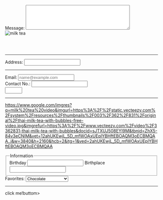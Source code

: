 <!DOCTYPE html>
<html lang="en">
<head>
  <meta charset="UTF-8">
  <meta name="description" content="This HARNAGEL MILKTEA HOUSE is I name it after my siblings name>
    <title>HARNAGEL MILTEA HOUSE</title>
</head>
<body>
<label for="message">Message:</label>
<textarea id="message" name="message" rows="5" cols="40"></textarea>
<br>
<img src="https://www.google.com/imgres?q=milk%20tea%20&imgurl=https%3A%2F%2Fstatic.wixstatic.com%2Fmedia%2Fe55ac8_fb8a498ae9164fd2b37649b298b83285~mv2.png%2Fv1%2Ffill%2Fw_564%2Ch_846%2Cal_c%2Cq_90%2Fe55ac8_fb8a498ae9164fd2b37649b298b83285~mv2.png&imgrefurl=https%3A%2F%2Fwww.fourseasonsdietetics.com%2Fwhat-is-boba-a-guide-to-ordering-guilt-free-milk-tea&docid=oStDWpIsOdpIhM&tbnid=ND7mMaFbrUzfGM&vet=12ahUKEwjfquLimvWOAxUPrlYBHZbYEC0QM3oECBkQAA..i&w=564&h=846&hcb=2&ved=2ahUKEwjfquLimvWOAxUPrlYBHZbYEC0QM3oECBkQAA/milk-tea.jpg" alt="milk tea">

<br><br><hr>
<label for="address">Address:</label>
<input type="text" id="address" name="address">
<br><hr>
<label for="email">Email:</label>
<input type="email" id="email" name="email" placeholder="name@example.com" autocomplete="off"><br>
<label for="contact no.">Contact No.:</label>
<input type="text" name="contact no." pattern="[0-9][5-2]-[3-8][4-2]-[0-1][2]">
<br>
<input type="number" name="age" min="18" max="55">
<br><hr>
https://www.google.com/imgres?q=milk%20tea%20video&imgurl=https%3A%2F%2Fstatic.vecteezy.com%2Fsystem%2Fresources%2Fthumbnails%2F003%2F362%2F831%2Foriginal%2Fthai-milk-tea-with-bubbles-free-video.jpg&imgrefurl=https%3A%2F%2Fwww.vecteezy.com%2Fvideo%2F3362831-thai-milk-tea-with-bubbles&docid=sJTXUJ508EYI9M&tbnid=ZhX5-84v3eCNIM&vet=12ahUKEwjL_5D_mfWOAxUEplYBHftEBOAQM3oECBMQAA..i&w=3840&h=2160&hcb=2&itg=1&ved=2ahUKEwjL_5D_mfWOAxUEplYBHftEBOAQM3oECBMQAA
<fieldset>
    <Legend>Information</Legend>
<label for="birthday">Birthday</label>
<input type="text" id="birthday" name="birthday">
<label for="birthplace">Birthplace</label>
<input type="text" id="birthplace" name="birthplace">
<br>
</fieldset>
<label for="favorites">Favorites:</label>
<select id="favorites" name="favorites">
   <option value="chocolate">Chocolate</option>
   <option value="cookies and cream">Cookies and Cream</option>
   <option value="vanila">Vanilla</option>
   <option value="strawberry">Strawberry</option>
</select>
<br><hr>
<buttom type="buttom oneclic="alert('Wellcome to Harnagel!)">click me!</label>buttom>

   
</html>
